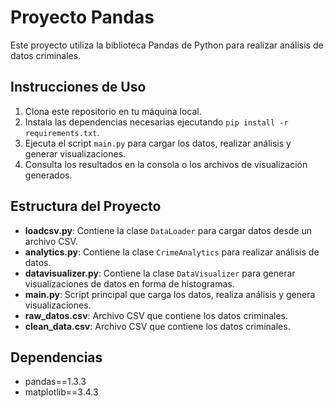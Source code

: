 # Proyecto Pandas 

Este proyecto utiliza la biblioteca Pandas de Python para realizar análisis de datos criminales.

## Instrucciones de Uso

1. Clona este repositorio en tu máquina local.
2. Instala las dependencias necesarias ejecutando `pip install -r requirements.txt`.
3. Ejecuta el script `main.py` para cargar los datos, realizar análisis y generar visualizaciones.
4. Consulta los resultados en la consola o los archivos de visualización generados.

## Estructura del Proyecto

- **loadcsv.py**: Contiene la clase `DataLoader` para cargar datos desde un archivo CSV.
- **analytics.py**: Contiene la clase `CrimeAnalytics` para realizar análisis de datos.
- **datavisualizer.py**: Contiene la clase `DataVisualizer` para generar visualizaciones de datos en forma de histogramas.
- **main.py**: Script principal que carga los datos, realiza análisis y genera visualizaciones.
- **raw_datos.csv**: Archivo CSV que contiene los datos criminales.
- **clean_data.csv**: Archivo CSV que contiene los datos criminales.

## Dependencias

- pandas==1.3.3
- matplotlib==3.4.3
